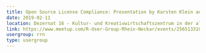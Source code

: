 ```yaml
---
title: Open Source License Compliance: Presentation by Karsten Klein and Discussion 
date: 2019-02-11
location: Dezernat 16 - Kultur- und Kreativwirtschaftszentrum in der alten Feuerwache, Heidelberg
link: https://www.meetup.com/R-User-Group-Rhein-Neckar/events/256513318/
usergroup: rrn
type: usergroup
---
```

